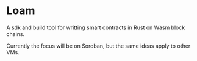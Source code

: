 # Loam

A sdk and build tool for writting smart contracts in Rust on Wasm block chains.

Currently the focus will be on Soroban, but the same ideas apply to other VMs.


